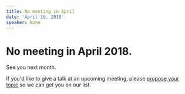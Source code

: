 ```yaml
---
title: No meeting in April
date: 'April 10, 2018'
speaker: None
---
```


# No meeting in April 2018.

See you next month.

If you'd like to give a talk at an upcoming meeting, please
[propose your topic](https://github.com/dsmjs/talk-proposals/issues/new)
so we can get you on our list.
